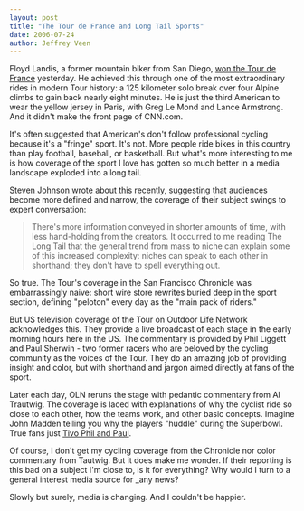 ```yaml
--- 
layout: post
title: "The Tour de France and Long Tail Sports"
date: 2006-07-24
author: Jeffrey Veen
---
```

Floyd Landis, a former mountain biker from San Diego, <a href="http://velonews.com/tour2006/news/articles/10575.0.html">won the Tour de France</a> yesterday. He achieved this through one of the most extraordinary rides in modern Tour history: a 125 kilometer solo break over four Alpine climbs to gain back nearly eight minutes. He is just the third American to wear the yellow jersey in Paris, with Greg Le Mond and Lance Armstrong. And it didn't make the front page of CNN.com.

It's often suggested that American's don't follow professional cycling because it's a "fringe" sport. It's not. More people ride bikes in this country than play football, baseball, or basketball. But what's more interesting to me is how coverage of the sport I love has gotten so much better in a media landscape exploded into a long tail.

<a href="http://www.stevenberlinjohnson.com/2006/07/the_long_tail.html">Steven Johnson wrote about this</a> recently, suggesting that audiences become more defined and narrow, the coverage of their subject swings to expert conversation:

<blockquote>There's more information conveyed in shorter amounts of time, with less hand-holding from the creators. It occurred to me reading The Long Tail that the general trend from mass to niche can explain some of this increased complexity: niches can speak to each other in shorthand; they don't have to spell everything out.</blockquote>

So true. The Tour's coverage in the San Francisco Chronicle was embarrassingly naive: short wire store rewrites buried deep in the sport section, defining "peloton" every day as the "main pack of riders." 

But US television coverage of the Tour on Outdoor Life Network acknowledges this. They provide a live broadcast of each stage in the early morning hours here in the US. The commentary is provided by Phil Liggett and Paul Sherwin - two former racers who are beloved by the cycling community as the voices of the Tour. They do an amazing job of providing insight and color, but with shorthand and jargon aimed directly at fans of the sport.

Later each day, OLN reruns the stage with pedantic commentary from Al Trautwig. The coverage is laced with explanations of why the cyclist ride so close to each other, how the teams work, and other basic concepts. Imagine John Madden telling you why the players "huddle" during the Superbowl. True fans just <a href="http://answers.yahoo.com/question/index?qid=20060720195252AAk5D5e">Tivo Phil and Paul</a>.

Of course, I don't get my cycling coverage from the Chronicle nor color commentary from Tautwig. But it does make me wonder. If their reporting is this bad on a subject I'm close to, is it for everything? Why would I turn to a general interest media source for _any news?

Slowly but surely, media is changing. And I couldn't be happier.
&#8203;